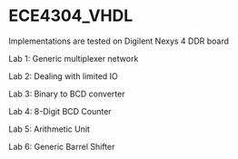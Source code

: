 # ECE4304_VHDL
Implementations are tested on Digilent Nexys 4 DDR board

Lab 1: Generic multiplexer network

Lab 2: Dealing with limited IO

Lab 3: Binary to BCD converter

Lab 4: 8-Digit BCD Counter

Lab 5: Arithmetic Unit

Lab 6: Generic Barrel Shifter
